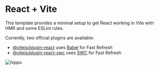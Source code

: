 # React + Vite

This template provides a minimal setup to get React working in Vite with HMR and some ESLint rules.

Currently, two official plugins are available:

- [@vitejs/plugin-react](https://github.com/vitejs/vite-plugin-react/blob/main/packages/plugin-react/README.md) uses [Babel](https://babeljs.io/) for Fast Refresh
- [@vitejs/plugin-react-swc](https://github.com/vitejs/vite-plugin-react-swc) uses [SWC](https://swc.rs/) for Fast Refresh

![hippo]([https://media3.giphy.com/media/aUovxH8Vf9qDu/giphy.gif](https://media.giphy.com/media/v1.Y2lkPTc5MGI3NjExbTlsNWo5cmJnMWRqZzB6NG01bTh3dnJ2eGN2M2l2b2Y5eTR2bTk2aiZlcD12MV9pbnRlcm5hbF9naWZfYnlfaWQmY3Q9Zw/y6x46ln6NkX5t7Aq0d/giphy.gif)https://media.giphy.com/media/v1.Y2lkPTc5MGI3NjExbTlsNWo5cmJnMWRqZzB6NG01bTh3dnJ2eGN2M2l2b2Y5eTR2bTk2aiZlcD12MV9pbnRlcm5hbF9naWZfYnlfaWQmY3Q9Zw/y6x46ln6NkX5t7Aq0d/giphy.gif)
